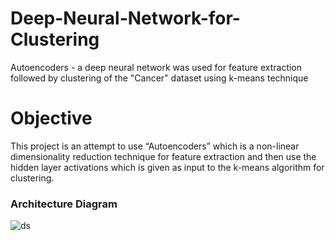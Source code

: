 # Deep-Neural-Network-for-Clustering
Autoencoders -  a deep neural network was used for feature extraction followed by clustering of the "Cancer" dataset using k-means technique

<h1> Objective </h1>
 This project is an attempt to use “Autoencoders” which is a non-linear dimensionality reduction technique for feature extraction and then  use the hidden layer activations which is given as input to the k-means algorithm for clustering. 
 
 <h3> Architecture Diagram </h3>
 
 ![ds](https://github.com/sumanth-bmsce/Deep-Neural-Network-for-Clustering/blob/master/r_arch.png)



